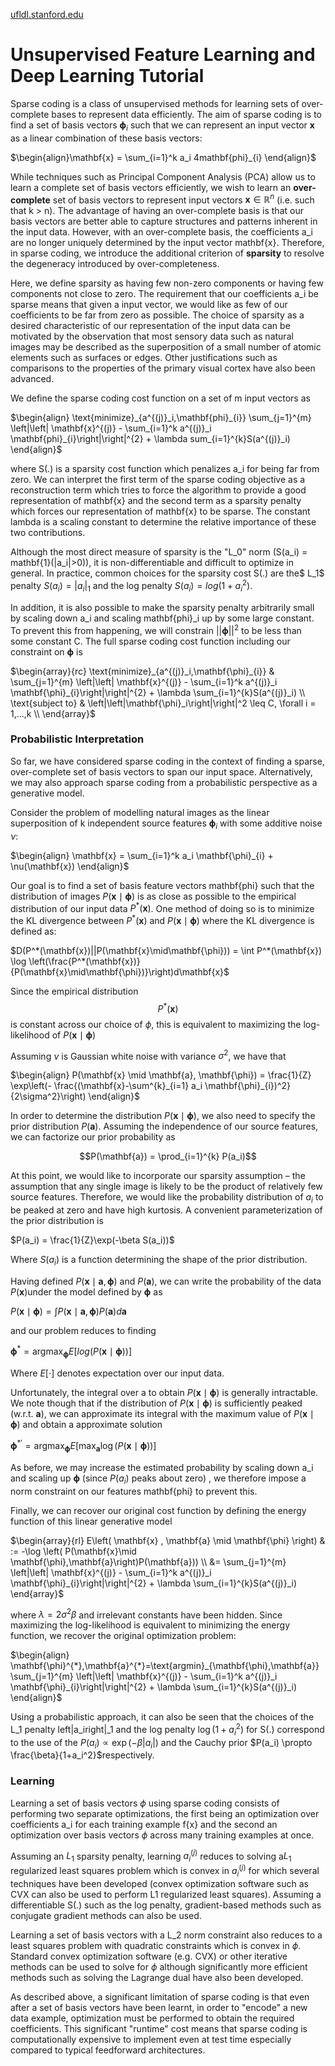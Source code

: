 [ufldl.stanford.edu](http://ufldl.stanford.edu/tutorial/unsupervised/SparseCoding/ "Unsupervised Feature Learning and Deep Learning Tutorial")

# Unsupervised Feature Learning and Deep Learning Tutorial

Sparse coding is a class of unsupervised methods for learning sets of over-complete bases to represent data efficiently. The aim of sparse coding is to find a set of basis vectors $\mathbf{\phi}_i$ such that we can represent an input vector $\mathbf{x}$ as a linear combination of these basis vectors:

$\begin{align}\mathbf{x} = \sum_{i=1}^k a_i 4mathbf{phi}_{i} \end{align}$

While techniques such as Principal Component Analysis (PCA) allow us to learn a complete set of basis vectors efficiently, we wish to learn an **over-complete** set of basis vectors to represent input vectors $\mathbf{x}\in\mathbb{R}^n$ (i.e. such that k > n). The advantage of having an over-complete basis is that our basis vectors are better able to capture structures and patterns inherent in the input data. However, with an over-complete basis, the coefficients a_i are no longer uniquely determined by the input vector mathbf{x}. Therefore, in sparse coding, we introduce the additional criterion of **sparsity** to resolve the degeneracy introduced by over-completeness.

Here, we define sparsity as having few non-zero components or having few components not close to zero. The requirement that our coefficients a_i be sparse means that given a input vector, we would like as few of our coefficients to be far from zero as possible. The choice of sparsity as a desired characteristic of our representation of the input data can be motivated by the observation that most sensory data such as natural images may be described as the superposition of a small number of atomic elements such as surfaces or edges. Other justifications such as comparisons to the properties of the primary visual cortex have also been advanced.

We define the sparse coding cost function on a set of m input vectors as

$\begin{align} \text{minimize}_{a^{(j)}_i,\mathbf{phi}_{i}} \sum_{j=1}^{m} \left|\left| \mathbf{x}^{(j)} - \sum_{i=1}^k a^{(j)}_i \mathbf{phi}_{i}\right|\right|^{2} + \lambda sum_{i=1}^{k}S(a^{(j)}_i) \end{align}$

where S(.) is a sparsity cost function which penalizes a_i for being far from zero. We can interpret the first term of the sparse coding objective as a reconstruction term which tries to force the algorithm to provide a good representation of mathbf{x} and the second term as a sparsity penalty which forces our representation of mathbf{x} to be sparse. The constant lambda is a scaling constant to determine the relative importance of these two contributions.

Although the most direct measure of sparsity is the "L_0" norm (S(a_i) = mathbf{1}(|a_i|>0)), it is non-differentiable and difficult to optimize in general. In practice, common choices for the sparsity cost S(.) are the$ L_1$ penalty $S(a_i)=\left|a_i\right|_1$ and the log penalty $S(a_i)=log(1+a_i^2)$.

In addition, it is also possible to make the sparsity penalty arbitrarily small by scaling down a_i and scaling mathbf{phi}_i up by some large constant. To prevent this from happening, we will constrain $\left|\left|\mathbf{\phi}\right|\right|^2$ to be less than some constant C. The full sparse coding cost function including our constraint on $\mathbf{\phi}$ is



$\begin{array}{rc} \text{minimize}_{a^{(j)}_i,\mathbf{\phi}_{i}} & \sum_{j=1}^{m} \left|\left| \mathbf{x}^{(j)} - \sum_{i=1}^k a^{(j)}_i \mathbf{\phi}_{i}\right|\right|^{2} + \lambda \sum_{i=1}^{k}S(a^{(j)}_i)  \\ \text{subject to}  &  \left|\left|\mathbf{\phi}_i\right|\right|^2 \leq C, \forall i = 1,...,k  \\ \end{array}$



###  Probabilistic Interpretation

So far, we have considered sparse coding in the context of finding a sparse, over-complete set of basis vectors to span our input space. Alternatively, we may also approach sparse coding from a probabilistic perspective as a generative model.

Consider the problem of modelling natural images as the linear superposition of k independent source features $\mathbf{\phi}_i$ with some additive noise $\nu$:

$\begin{align} \mathbf{x} = \sum_{i=1}^k a_i \mathbf{\phi}_{i} + \nu(\mathbf{x}) \end{align}$

Our goal is to find a set of basis feature vectors mathbf{phi} such that the distribution of images $P(\mathbf{x}\mid\mathbf{\phi})$ is as close as possible to the empirical distribution of our input data $P^*(\mathbf{x})$. One method of doing so is to minimize the KL divergence between $P^*(\mathbf{x})$ and $P(\mathbf{x}\mid\mathbf{\phi})$ where the KL divergence is defined as:

$D(P^*(\mathbf{x})||P(\mathbf{x}\mid\mathbf{\phi})) = \int P^*(\mathbf{x}) \log \left(\frac{P^*(\mathbf{x})}{P(\mathbf{x}\mid\mathbf{\phi})}\right)d\mathbf{x}$



Since the empirical distribution $$P^*(\mathbf{x})$$is constant across our choice of $\phi$, this is equivalent to maximizing the log-likelihood of $P(\mathbf{x}\mid\mathbf{\phi})$

Assuming $\nu$ is Gaussian white noise with variance $\sigma^2$, we have that

$\begin{align} P(\mathbf{x} \mid \mathbf{a}, \mathbf{\phi}) = \frac{1}{Z} \exp\left(- \frac{(\mathbf{x}-\sum^{k}_{i=1} a_i \mathbf{\phi}_{i})^2}{2\sigma^2}\right) \end{align}$

In order to determine the distribution $P(\mathbf{x}\mid\mathbf{\phi})$, we also need to specify the prior distribution $P(\mathbf{a})$. Assuming the independence of our source features, we can factorize our prior probability as

$$P(\mathbf{a}) = \prod_{i=1}^{k} P(a_i)$$

At this point, we would like to incorporate our sparsity assumption – the assumption that any single image is likely to be the product of relatively few source features. Therefore, we would like the probability distribution of $a_i$ to be peaked at zero and have high kurtosis. A convenient parameterization of the prior distribution is

$P(a_i) = \frac{1}{Z}\exp(-\beta S(a_i))$



Where $S(a_i)$ is a function determining the shape of the prior distribution.

Having defined $P(\mathbf{x} \mid \mathbf{a}, \mathbf{\phi})$ and $P(\mathbf{a})$, we can write the probability of the data $P(\mathbf{x})$under the model defined by $\mathbf{\phi}$ as

$P(\mathbf{x} \mid \mathbf{\phi}) = \int P(\mathbf{x} \mid \mathbf{a}, \mathbf{\phi}) P(\mathbf{a}) d\mathbf{a}$

and our problem reduces to finding

$\mathbf{\phi}^*=\text{argmax}_{\mathbf{\phi}} E\left[ log(P(\mathbf{x} \mid \mathbf{\phi})) \right]$

Where $E\left[\cdot \right]$ denotes expectation over our input data.

Unfortunately, the integral over a to obtain $P(\mathbf{x} \mid \mathbf{\phi})$ is generally intractable. We note though that if the distribution of $P(\mathbf{x} \mid \mathbf{\phi})$ is sufficiently peaked (w.r.t. $\mathbf{a}$), we can approximate its integral with the maximum value of $P(\mathbf{x} \mid \mathbf{\phi})$ and obtain a approximate solution

$\mathbf{\phi}^{*'}=\text{argmax}_{\mathbf{\phi}} E\left[ \max_{\mathbf{a}} \log(P(\mathbf{x} \mid \mathbf{\phi})) \right]$

As before, we may increase the estimated probability by scaling down a_i and scaling up $\mathbf{\phi}$ (since $P(a_i)$ peaks about zero) , we therefore impose a norm constraint on our features mathbf{phi} to prevent this.

Finally, we can recover our original cost function by defining the energy function of this linear generative model

$\begin{array}{rl} E\left( \mathbf{x} , \mathbf{a} \mid \mathbf{\phi} \right) & := -\log \left( P(\mathbf{x}\mid \mathbf{\phi},\mathbf{a}\right)P(\mathbf{a})) \\ &= \sum_{j=1}^{m} \left|\left| \mathbf{x}^{(j)} - \sum_{i=1}^k a^{(j)}_i \mathbf{\phi}_{i}\right|\right|^{2} + \lambda \sum_{i=1}^{k}S(a^{(j)}_i)  \end{array}$

where $\lambda = 2\sigma^2\beta$ and irrelevant constants have been hidden. Since maximizing the log-likelihood is equivalent to minimizing the energy function, we recover the original optimization problem:

$\begin{align} \mathbf{\phi}^{*},\mathbf{a}^{*}=\text{argmin}_{\mathbf{\phi},\mathbf{a}} \sum_{j=1}^{m} \left|\left| \mathbf{x}^{(j)} - \sum_{i=1}^k a^{(j)}_i \mathbf{\phi}_{i}\right|\right|^{2} + \lambda \sum_{i=1}^{k}S(a^{(j)}_i)  \end{align}$

Using a probabilistic approach, it can also be seen that the choices of the L_1 penalty left|a_iright|_1 and the log penalty $\log(1+a_i^2)$ for S(.) correspond to the use of the $P(a_i) \propto \exp\left(-\beta|a_i|\right)$ and the Cauchy prior $P(a_i) \propto \frac{\beta}{1+a_i^2}$respectively.

###  Learning

Learning a set of basis vectors $\phi$ using sparse coding consists of performing two separate optimizations, the first being an optimization over coefficients a_i for each training example f{x} and the second an optimization over basis vectors $\phi$ across many training examples at once.

Assuming an $L_1$ sparsity penalty, learning $a^{(j)}_i$ reduces to solving a$L_1$ regularized least squares problem which is convex in $a^{(j)}_i$ for which several techniques have been developed (convex optimization software such as CVX can also be used to perform L1 regularized least squares). Assuming a differentiable S(.) such as the log penalty, gradient-based methods such as conjugate gradient methods can also be used.

Learning a set of basis vectors with a L_2 norm constraint also reduces to a least squares problem with quadratic constraints which is convex in $\phi$. Standard convex optimization software (e.g. CVX) or other iterative methods can be used to solve for $\phi$ although significantly more efficient methods such as solving the Lagrange dual have also been developed.

As described above, a significant limitation of sparse coding is that even after a set of basis vectors have been learnt, in order to "encode" a new data example, optimization must be performed to obtain the required coefficients. This significant "runtime" cost means that sparse coding is computationally expensive to implement even at test time especially compared to typical feedforward architectures.
